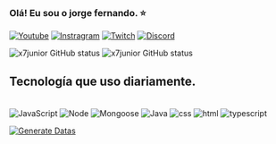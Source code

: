 
### Olá! Eu sou o jorge fernando. ⭐

[![Youtube](https://img.shields.io/badge/YouTube-FF0000?style=for-the-badge&logo=youtube&logoColor=white)](https://youtube.com/x7junior)
[![Instragram](https://img.shields.io/badge/Instagram-E4405F?style=for-the-badge&logo=instagram&logoColor=white)](https://www.instagram.com/youtube_x7junior/)
[![Twitch](https://img.shields.io/badge/Twitch-9146FF?style=for-the-badge&logo=twitch&logoColor=white)](https://www.twitch.tv/x7junior)
[![Discord](https://img.shields.io/badge/Discord-7289DA?style=for-the-badge&logo=discord&logoColor=white)](https://discord.gg/QGuU9J22mg)

![x7junior GitHub status](https://github-readme-stats.vercel.app/api?username=x7junior&show_icons=true&theme=radical)
![x7junior GitHub status](https://github-readme-stats.vercel.app/api/top-langs/?username=x7junior&hide_progress=true&theme=radical)

## Tecnología que uso diariamente.

<div style="display: inline_block"><br/>
    <img align="center" alt="JavaScript" src="https://img.shields.io/badge/JavaScript-F7DF1E?style=for-the-badge&logo=javascript&logoColor=black">
    <img align="center" alt="Node" src="https://img.shields.io/badge/Node.js-43853D?style=for-the-badge&logo=node.js&logoColor=white">
    <img align="center" alt="Mongoose" src="https://img.shields.io/badge/MongoDB-4EA94B?style=for-the-badge&logo=mongodb&logoColor=white">
    <img align="center" alt="Java" src="https://img.shields.io/badge/Java-ED8B00?style=for-the-badge&logo=openjdk&logoColor=white">
    <img align="center" alt="css" src="https://img.shields.io/badge/CSS-239120?&style=for-the-badge&logo=css3&logoColor=white">
    <img align="center" alt="html" src="https://img.shields.io/badge/HTML-239120?style=for-the-badge&logo=html5&logoColor=white">
    <img align="center" alt="typescript" src="https://img.shields.io/badge/TypeScript-007ACC?style=for-the-badge&logo=typescript&logoColor=white">
</div>

[![Generate Datas](https://github.com/x7junior/x7junior/actions/workflows/blank.yml/badge.svg?event=workflow_run)](https://github.com/x7junior/x7junior/actions/workflows/blank.yml)
